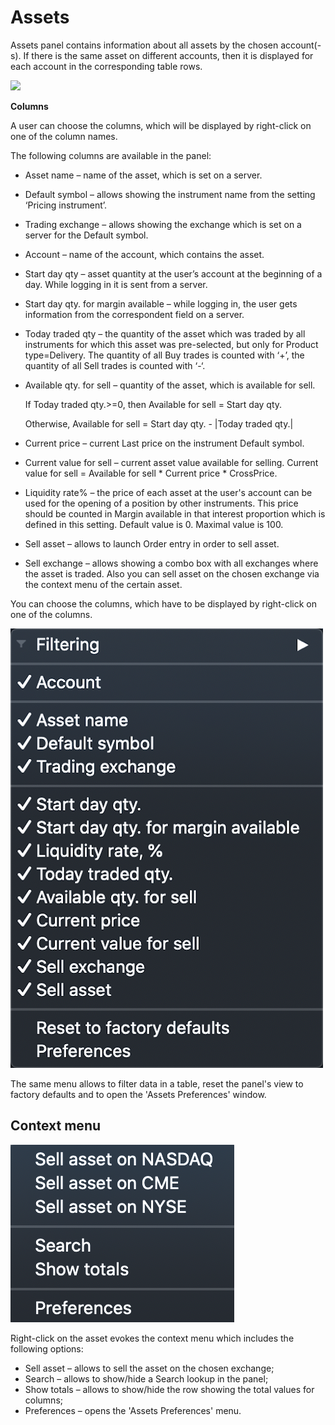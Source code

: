 # Assets

Assets panel contains information about all assets by the chosen account\(-s\). If there is the same asset on different accounts, then it is displayed for each account in the corresponding table rows.

![](../../../.gitbook/assets/assets2.png)

**Columns**

A user can choose the columns, which will be displayed by right-click on one of the column names.

The following columns are available in the panel:

* Asset name – name of the asset, which is set on a server.
* Default symbol – allows showing the instrument name from the setting ‘Pricing instrument’.
* Trading exchange – allows showing the exchange which is set on a server for the Default symbol.
* Account – name of the account, which contains the asset.
* Start day qty – asset quantity at the user’s account at the beginning of a day. While logging in it is sent from a server.
* Start day qty. for margin available – while logging in, the user gets information from the correspondent field on a server.
* Today traded qty – the quantity of the asset which was traded by all instruments for which this asset was pre-selected, but only for Product type=Delivery. The quantity of all Buy trades is counted with ‘+’, the quantity of all Sell trades is counted with ‘-‘.
* Available qty. for sell – quantity of the asset, which is available for sell.

  If Today traded qty.&gt;=0, then Available for sell = Start day qty.

  Otherwise, Available for sell = Start day qty. - \|Today traded qty.\|

* Current price – current Last price on the instrument Default symbol.
* Current value for sell – current asset value available for selling. Current value for sell = Available for sell \* Current price \* CrossPrice.
* Liquidity rate% – the price of each asset at the user's account can be used for the opening of a position by other instruments. This price should be counted in Margin available in that interest proportion which is defined in this setting. Default value is 0. Maximal value is 100.
* Sell asset – allows to launch Order entry in order to sell asset.
* Sell exchange – allows showing a combo box with all exchanges where the asset is traded. Also you can sell asset on the chosen exchange via the context menu of the certain asset.

You can choose the columns, which have to be displayed by right-click on one of the columns.

![](../../../.gitbook/assets/mac-menu.png)

The same menu allows to filter data in a table, reset the panel's view to factory defaults and to open the 'Assets Preferences' window.

## **Context menu**

![](../../../.gitbook/assets/mac-new.png)

Right-click on the asset evokes the context menu which includes the following options:

* Sell asset – allows to sell the asset on the chosen exchange;
* Search – allows to show/hide a Search lookup in the panel;
* Show totals – allows to show/hide the row showing the total values for columns;
* Preferences – opens the 'Assets Preferences' menu.

